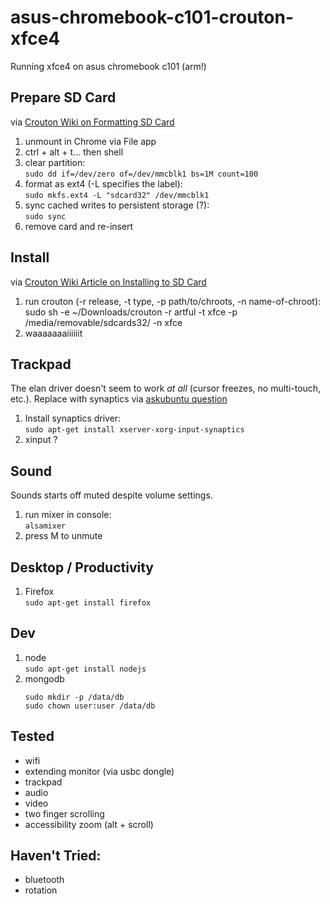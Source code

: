 # asus-chromebook-c101-crouton-xfce4
Running xfce4 on asus chromebook c101 (arm!)

## Prepare SD Card

via [Crouton Wiki on Formatting SD Card](https://github.com/dnschneid/crouton/wiki/Format-external-storage)

1. unmount in Chrome via File app
2. ctrl + alt + t... then shell
2. clear partition:<br>
    `sudo dd if=/dev/zero of=/dev/mmcblk1 bs=1M count=100`
3. format as ext4 (-L specifies the label):<br>
    `sudo mkfs.ext4 -L "sdcard32" /dev/mmcblk1`
4. sync cached writes to persistent storage (?):<br>
    `sudo sync`
5. remove card and re-insert

## Install

via [Crouton Wiki Article on Installing to SD Card](https://github.com/dnschneid/crouton/wiki/How-To-Install-To-External-Drive)

1. run crouton (-r release, -t type, -p path/to/chroots, -n name-of-chroot): <br>
    sudo sh -e ~/Downloads/crouton -r artful -t xfce -p /media/removable/sdcards32/ -n xfce
2. waaaaaaaiiiiiit

## Trackpad

The elan driver doesn't seem to work _at all_ (cursor freezes, no multi-touch, etc.). Replace with synaptics via [askubuntu question](https://askubuntu.com/questions/832094/synaptics-touchpadd-drivers-for-16-04)

1. Install synaptics driver:<br>
    `sudo apt-get install xserver-xorg-input-synaptics`
2. xinput ?

## Sound

Sounds starts off muted despite volume settings.

1. run mixer in console:<br>
    `alsamixer`
2. press M to unmute

## Desktop / Productivity

1. Firefox <br>
    `sudo apt-get install firefox`
    
## Dev

1. node <br>
    `sudo apt-get install nodejs`
2. mongodb <br>
    ```sudo apt-get install mongodb
    sudo mkdir -p /data/db
    sudo chown user:user /data/db
    ```
    
## Tested

* wifi
* extending monitor (via usbc dongle)
* trackpad
* audio
* video
* two finger scrolling
* accessibility zoom (alt + scroll)

## Haven't Tried:

* bluetooth
* rotation
